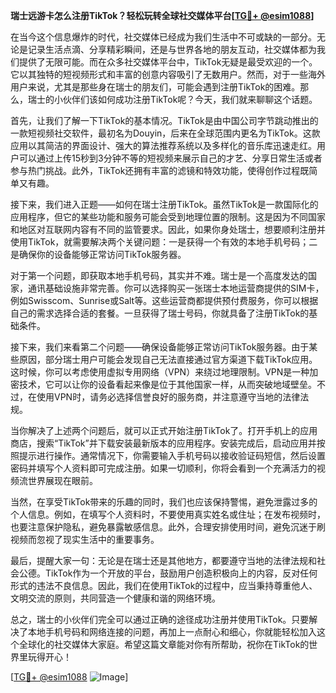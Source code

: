 **瑞士远游卡怎么注册TikTok？轻松玩转全球社交媒体平台[[TG💪+ @esim1088](https://t.me/s/esim1088)]**

在当今这个信息爆炸的时代，社交媒体已经成为我们生活中不可或缺的一部分。无论是记录生活点滴、分享精彩瞬间，还是与世界各地的朋友互动，社交媒体都为我们提供了无限可能。而在众多社交媒体平台中，TikTok无疑是最受欢迎的一个。它以其独特的短视频形式和丰富的创意内容吸引了无数用户。然而，对于一些海外用户来说，尤其是那些身在瑞士的朋友们，可能会遇到注册TikTok的困难。那么，瑞士的小伙伴们该如何成功注册TikTok呢？今天，我们就来聊聊这个话题。

首先，让我们了解一下TikTok的基本情况。TikTok是由中国公司字节跳动推出的一款短视频社交软件，最初名为Douyin，后来在全球范围内更名为TikTok。这款应用以其简洁的界面设计、强大的算法推荐系统以及多样化的音乐库迅速走红。用户可以通过上传15秒到3分钟不等的短视频来展示自己的才艺、分享日常生活或者参与热门挑战。此外，TikTok还拥有丰富的滤镜和特效功能，使得创作过程既简单又有趣。

接下来，我们进入正题——如何在瑞士注册TikTok。虽然TikTok是一款国际化的应用程序，但它的某些功能和服务可能会受到地理位置的限制。这是因为不同国家和地区对互联网内容有不同的监管要求。因此，如果你身处瑞士，想要顺利注册并使用TikTok，就需要解决两个关键问题：一是获得一个有效的本地手机号码；二是确保你的设备能够正常访问TikTok服务器。

对于第一个问题，即获取本地手机号码，其实并不难。瑞士是一个高度发达的国家，通讯基础设施非常完善。你可以选择购买一张瑞士本地运营商提供的SIM卡，例如Swisscom、Sunrise或Salt等。这些运营商都提供预付费服务，你可以根据自己的需求选择合适的套餐。一旦获得了瑞士号码，你就具备了注册TikTok的基础条件。

接下来，我们来看第二个问题——确保设备能够正常访问TikTok服务器。由于某些原因，部分瑞士用户可能会发现自己无法直接通过官方渠道下载TikTok应用。这时候，你可以考虑使用虚拟专用网络（VPN）来绕过地理限制。VPN是一种加密技术，它可以让你的设备看起来像是位于其他国家一样，从而突破地域壁垒。不过，在使用VPN时，请务必选择信誉良好的服务商，并注意遵守当地的法律法规。

当你解决了上述两个问题后，就可以正式开始注册TikTok了。打开手机上的应用商店，搜索“TikTok”并下载安装最新版本的应用程序。安装完成后，启动应用并按照提示进行操作。通常情况下，你需要输入手机号码以接收验证码短信，然后设置密码并填写个人资料即可完成注册。如果一切顺利，你将会看到一个充满活力的视频流世界展现在眼前。

当然，在享受TikTok带来的乐趣的同时，我们也应该保持警惕，避免泄露过多的个人信息。例如，在填写个人资料时，不要使用真实姓名或住址；在发布视频时，也要注意保护隐私，避免暴露敏感信息。此外，合理安排使用时间，避免沉迷于刷视频而忽视了现实生活中的重要事务。

最后，提醒大家一句：无论是在瑞士还是其他地方，都要遵守当地的法律法规和社会公德。TikTok作为一个开放的平台，鼓励用户创造积极向上的内容，反对任何形式的违法不良信息。因此，我们在使用TikTok的过程中，应当秉持尊重他人、文明交流的原则，共同营造一个健康和谐的网络环境。

总之，瑞士的小伙伴们完全可以通过正确的途径成功注册并使用TikTok。只要解决了本地手机号码和网络连接的问题，再加上一点耐心和细心，你就能轻松加入这个全球化的社交媒体大家庭。希望这篇文章能对你有所帮助，祝你在TikTok的世界里玩得开心！

[[TG💪+ @esim1088](https://t.me/s/esim1088) ![Image](https://i.postimg.cc/4NQfJmqS/Snipaste-2025-05-13-00-14-12.png)]